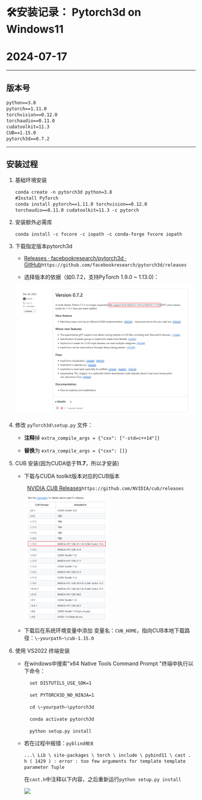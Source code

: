 # 🛠️安装记录： Pytorch3d on Windows11

# 2024-07-17

****

## 版本号

```
python==3.8
pytorch==1.11.0 
torchvision==0.12.0 
torchaudio==0.11.0 
cudatoolkit=11.3
CUB==1.15.0
pytorch3d==0.7.2
```

---

## 安装过程

1. 基础环境安装
   
   ```
   conda create -n pytorch3d python=3.8
   #Install PyTorch
   conda install pytorch==1.11.0 torchvision==0.12.0 torchaudio==0.11.0 cudatoolkit=11.3 -c pytorch
   ```

2. 安装额外必需库
   
   ```
   conda install -c fvcore -c iopath -c conda-forge fvcore iopath
   ```

3. 下载指定版本pytorch3d
   
   - [Releases · facebookresearch/pytorch3d · GitHub](https://github.com/facebookresearch/pytorch3d/releases)`https://github.com/facebookresearch/pytorch3d/releases`
   
   - 选择版本的依据（如0.7.2，支持PyTorch 1.9.0 ~ 1.13.0)：
   
   <img src="images/2024-07-17-13-42-07-image.png" title="" alt="" data-align="left">

4. 修改 `pyTorch3d\setup.py` 文件：
   
   - **注释**掉 `extra_compile_args = {"cxx": ["-std=c++14"]}`  
   
   - **替换**为 `extra_compile_args = {"cxx": []}`

5. CUB 安装(因为CUDA低于**11.7**，所以才安装)
   
   - 下载与CUDA toolkit版本对应的CUB版本
     
       [NVIDIA CUB Releases](https://github.com/NVIDIA/cub/releases)`https://github.com/NVIDIA/cub/releases`
     
     <img title="" src="images/2024-07-17-13-53-13-image.png" alt="" width="223" data-align="left">
   
   - 下载后在系统环境变量中添加 变量名：`CUB_HOME`，指向CUB本地下载路径：`\~yourpath~\cub-1.15.0`  

6. 使用 VS2022 终端安装
   
   - 在windows中搜索"x64 Native Tools Command Prompt "终端中执行以下命令：
     
     ```
       set DISTUTILS_USE_SDK=1
     
       set PYTORCH3D_NO_NINJA=1
     
       cd \~yourpath~\pytorch3d
     
       conda activate pytorch3d
     
       python setup.py install
     ```
   
   - 若在过程中报错：`pyblind相关` 
     
     ```
     ...\ Lib \ site-packages \ torch \ include \ pybind11 \ cast . h ( 1429 ) : error : too few arguments for template template parameter Tuple
     ```
     
     在`cast.h`中注释以下内容，之后重新运行`python setup.py install`
     
     ![](C:\Users\12284\AppData\Roaming\marktext\images\2024-07-17-14-09-22-image.png)

  
